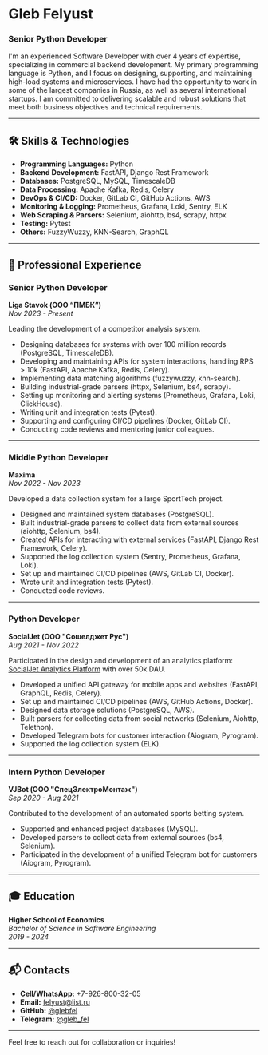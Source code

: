 # Gleb Felyust
### Senior Python Developer

I'm an experienced Software Developer with over 4 years of expertise, specializing in commercial backend development. My primary programming language is Python, and I focus on designing, supporting, and maintaining high-load systems and microservices. I have had the opportunity to work in some of the largest companies in Russia, as well as several international startups. I am committed to delivering scalable and robust solutions that meet both business objectives and technical requirements.

---

## 🛠️ Skills & Technologies

- **Programming Languages:** Python
- **Backend Development:** FastAPI, Django Rest Framework
- **Databases:** PostgreSQL, MySQL, TimescaleDB
- **Data Processing:** Apache Kafka, Redis, Celery
- **DevOps & CI/CD:** Docker, GitLab CI, GitHub Actions, AWS
- **Monitoring & Logging:** Prometheus, Grafana, Loki, Sentry, ELK
- **Web Scraping & Parsers:** Selenium, aiohttp, bs4, scrapy, httpx
- **Testing:** Pytest
- **Others:** FuzzyWuzzy, KNN-Search, GraphQL

---

## 💼 Professional Experience

### **Senior Python Developer**  
**Liga Stavok (ООО “ПМБК”)**  
*Nov 2023 - Present*  

Leading the development of a competitor analysis system.
- Designing databases for systems with over 100 million records (PostgreSQL, TimescaleDB).
- Developing and maintaining APIs for system interactions, handling RPS > 10k (FastAPI, Apache Kafka, Redis, Celery).
- Implementing data matching algorithms (fuzzywuzzy, knn-search).
- Building industrial-grade parsers (httpx, Selenium, bs4, scrapy).
- Setting up monitoring and alerting systems (Prometheus, Grafana, Loki, ClickHouse).
- Writing unit and integration tests (Pytest).
- Supporting and configuring CI/CD pipelines (Docker, GitLab CI).
- Conducting code reviews and mentoring junior colleagues.

---

### **Middle Python Developer**  
**Maxima**  
*Nov 2022 - Nov 2023*  

Developed a data collection system for a large SportTech project.
- Designed and maintained system databases (PostgreSQL).
- Built industrial-grade parsers to collect data from external sources (aiohttp, Selenium, bs4).
- Created APIs for interacting with external services (FastAPI, Django Rest Framework, Celery).
- Supported the log collection system (Sentry, Prometheus, Grafana, Loki).
- Set up and maintained CI/CD pipelines (AWS, GitLab CI, Docker).
- Wrote unit and integration tests (Pytest).
- Conducted code reviews.

---

### **Python Developer**  
**SocialJet (ООО "Сошелджет Рус")**  
*Aug 2021 - Nov 2022*  

Participated in the design and development of an analytics platform: [SocialJet Analytics Platform](https://data.socialjet.pro) with over 50k DAU.
- Developed a unified API gateway for mobile apps and websites (FastAPI, GraphQL, Redis, Celery).
- Set up and maintained CI/CD pipelines (AWS, GitHub Actions, Docker).
- Designed data storage solutions (PostgreSQL, AWS).
- Built parsers for collecting data from social networks (Selenium, Aiohttp, Telethon).
- Developed Telegram bots for customer interaction (Aiogram, Pyrogram).
- Supported the log collection system (ELK).

---

### **Intern Python Developer**  
**VJBot (ООО "СпецЭлектроМонтаж")**  
*Sep 2020 - Aug 2021*  

Contributed to the development of an automated sports betting system.
- Supported and enhanced project databases (MySQL).
- Developed parsers to collect data from external sources (bs4, Selenium).
- Participated in the development of a unified Telegram bot for customers (Aiogram, Pyrogram).

---

## 🎓 Education

**Higher School of Economics**  
*Bachelor of Science in Software Engineering*  
*2019 - 2024*  

---

## 📬 Contacts

- **Cell/WhatsApp:** +7-926-800-32-05  
- **Email:** felyust@list.ru  
- **GitHub:** [@glebfel](https://github.com/glebfel)  
- **Telegram:** [@gleb_fel](https://t.me/gleb_fel)  

---

Feel free to reach out for collaboration or inquiries!

